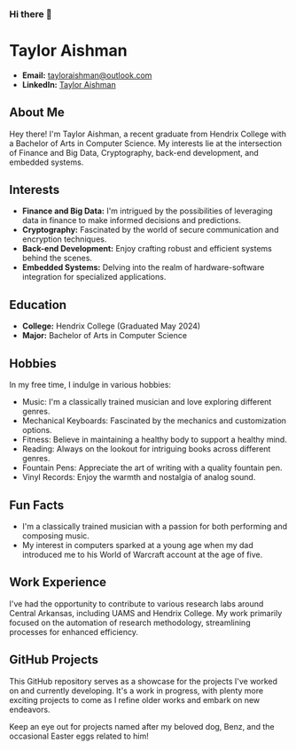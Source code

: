 ### Hi there 👋

# Taylor Aishman

- **Email:** [tayloraishman@outlook.com](mailto:tayloraishman@outlook.com)
- **LinkedIn:** [Taylor Aishman](https://www.linkedin.com/in/tayloraishman/)

## About Me

Hey there! I'm Taylor Aishman, a recent graduate from Hendrix College with a Bachelor of Arts in Computer Science. My interests lie at the intersection of Finance and Big Data, Cryptography, back-end development, and embedded systems. 

## Interests

- **Finance and Big Data:** I'm intrigued by the possibilities of leveraging data in finance to make informed decisions and predictions.
- **Cryptography:** Fascinated by the world of secure communication and encryption techniques.
- **Back-end Development:** Enjoy crafting robust and efficient systems behind the scenes.
- **Embedded Systems:** Delving into the realm of hardware-software integration for specialized applications.

## Education

- **College:** Hendrix College (Graduated May 2024)
- **Major:** Bachelor of Arts in Computer Science

## Hobbies

In my free time, I indulge in various hobbies:

- Music: I'm a classically trained musician and love exploring different genres.
- Mechanical Keyboards: Fascinated by the mechanics and customization options.
- Fitness: Believe in maintaining a healthy body to support a healthy mind.
- Reading: Always on the lookout for intriguing books across different genres.
- Fountain Pens: Appreciate the art of writing with a quality fountain pen.
- Vinyl Records: Enjoy the warmth and nostalgia of analog sound.

## Fun Facts

- I'm a classically trained musician with a passion for both performing and composing music.
- My interest in computers sparked at a young age when my dad introduced me to his World of Warcraft account at the age of five.

## Work Experience

I've had the opportunity to contribute to various research labs around Central Arkansas, including UAMS and Hendrix College. My work primarily focused on the automation of research methodology, streamlining processes for enhanced efficiency.

## GitHub Projects

This GitHub repository serves as a showcase for the projects I've worked on and currently developing. It's a work in progress, with plenty more exciting projects to come as I refine older works and embark on new endeavors.

Keep an eye out for projects named after my beloved dog, Benz, and the occasional Easter eggs related to him!

